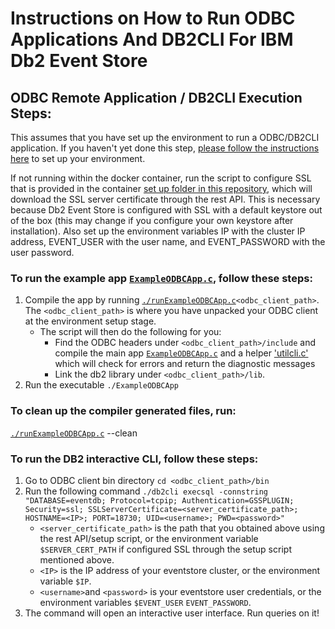# Instructions on How to Run ODBC Applications And DB2CLI For IBM Db2 Event Store

## ODBC Remote Application / DB2CLI Execution Steps:

This assumes that you have set up the environment to run a ODBC/DB2CLI application. If you haven't yet done this step, [please follow the instructions here](https://github.com/IBMProjectEventStore/db2eventstore-IoT-Analytics/tree/master/AdvancedApplications#odbcdb2cli-setup) to set up your environment. 

If not running within the docker container, run the script to configure SSL that is provided in the container [set up folder in this repository](https://github.com/IBMProjectEventStore/db2eventstore-IoT-Analytics/blob/master/container/setup/setup-ssl.sh), which will download the SSL server certificate through the rest API. This is necessary because Db2 Event Store is configured with SSL with a default keystore out of the box (this may change if you configure your own keystore after installation). Also set up the environment variables IP with the cluster IP address, EVENT_USER with the user name, and EVENT_PASSWORD with the user password.

### To run the example app [`ExampleODBCApp.c`](ExampleODBCApp.c), follow these steps:
1. Compile the app by running [`./runExampleODBCApp.c`](runExampleODBCApp)`<odbc_client_path>`. The `<odbc_client_path>` is where you have unpacked your ODBC client at the environment setup stage.
    * The script will then do the following for you:
       * Find the ODBC headers under `<odbc_client_path>/include` and compile the main app [`ExampleODBCApp.c`](ExampleODBCApp.c) and a helper ['utilcli.c'](utilcli.c) which will check for errors and return the diagnostic messages
       * Link the db2 library under `<odbc_client_path>/lib`.
2. Run the executable `./ExampleODBCApp`

### To clean up the compiler generated files, run:
[`./runExampleODBCApp.c`](runExampleODBCApp) --clean

### To run the DB2 interactive CLI, follow these steps:
1. Go to ODBC client bin directory
`cd <odbc_client_path>/bin`
2. Run the following command
`./db2cli execsql -connstring "DATABASE=eventdb; Protocol=tcpip; Authentication=GSSPLUGIN; Security=ssl; SSLServerCertificate=<server_certificate_path>; HOSTNAME=<IP>; PORT=18730; UID=<username>; PWD=<password>"`
   * `<server_certificate_path>` is the path that you obtained above using the rest API/setup script, or the environment variable `$SERVER_CERT_PATH` if configured SSL through the setup script mentioned above.
   * `<IP>`  is the IP address of your eventstore cluster, or the environment variable `$IP`.
   * `<username>`and `<password>` is your eventstore user credentials, or the environment variables `$EVENT_USER` `EVENT_PASSWORD`.
3. The command will open an interactive user interface. Run queries on it!
